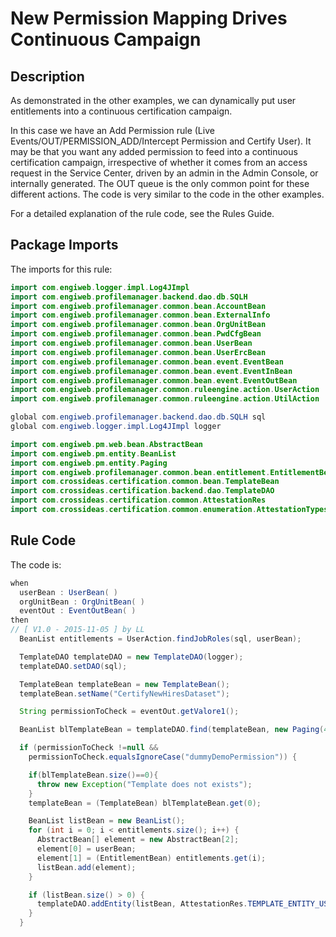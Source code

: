 # New Permission Mapping Drives Continuous Campaign

## Description
As demonstrated in the other examples, we can dynamically put user entitlements into a continuous certification campaign.

In this case we have an Add Permission rule (Live Events/OUT/PERMISSION_ADD/Intercept Permission and Certify User). It may be that you want any added permission to feed into a continuous certification campaign, irrespective of whether it comes from an access request in the Service Center, driven by an admin in the Admin Console, or internally generated. The OUT queue is the only common point for these different actions. The code is very similar to the code in the other examples.

For a detailed explanation of the rule code, see the Rules Guide.

## Package Imports
The imports for this rule:
```java
import com.engiweb.logger.impl.Log4JImpl
import com.engiweb.profilemanager.backend.dao.db.SQLH
import com.engiweb.profilemanager.common.bean.AccountBean
import com.engiweb.profilemanager.common.bean.ExternalInfo
import com.engiweb.profilemanager.common.bean.OrgUnitBean
import com.engiweb.profilemanager.common.bean.PwdCfgBean
import com.engiweb.profilemanager.common.bean.UserBean
import com.engiweb.profilemanager.common.bean.UserErcBean
import com.engiweb.profilemanager.common.bean.event.EventBean
import com.engiweb.profilemanager.common.bean.event.EventInBean
import com.engiweb.profilemanager.common.bean.event.EventOutBean
import com.engiweb.profilemanager.common.ruleengine.action.UserAction
import com.engiweb.profilemanager.common.ruleengine.action.UtilAction

global com.engiweb.profilemanager.backend.dao.db.SQLH sql
global com.engiweb.logger.impl.Log4JImpl logger
```

```java
import com.engiweb.pm.web.bean.AbstractBean
import com.engiweb.pm.entity.BeanList
import com.engiweb.pm.entity.Paging
import com.engiweb.profilemanager.common.bean.entitlement.EntitlementBean
import com.crossideas.certification.common.bean.TemplateBean
import com.crossideas.certification.backend.dao.TemplateDAO
import com.crossideas.certification.common.AttestationRes
import com.crossideas.certification.common.enumeration.AttestationTypes
```


## Rule Code
The code is:
```java
when
  userBean : UserBean( )
  orgUnitBean : OrgUnitBean( )
  eventOut : EventOutBean( )
then
// [ V1.0 - 2015-11-05 ] by LL
  BeanList entitlements = UserAction.findJobRoles(sql, userBean);

  TemplateDAO templateDAO = new TemplateDAO(logger);
  templateDAO.setDAO(sql);

  TemplateBean templateBean = new TemplateBean();
  templateBean.setName("CertifyNewHiresDataset");

  String permissionToCheck = eventOut.getValore1();

  BeanList blTemplateBean = templateDAO.find(templateBean, new Paging(4));

  if (permissionToCheck !=null &&
    permissionToCheck.equalsIgnoreCase("dummyDemoPermission")) {

    if(blTemplateBean.size()==0){
      throw new Exception("Template does not exists");
    }
    templateBean = (TemplateBean) blTemplateBean.get(0);

    BeanList listBean = new BeanList();
    for (int i = 0; i < entitlements.size(); i++) {
      AbstractBean[] element = new AbstractBean[2];
      element[0] = userBean;
      element[1] = (EntitlementBean) entitlements.get(i);
      listBean.add(element);
    }

    if (listBean.size() > 0) {
      templateDAO.addEntity(listBean, AttestationRes.TEMPLATE_ENTITY_USERENT, templateBean, AttestationTypes.PERSON_ENTITLEMENT.getValue());
    }
  }

```
